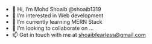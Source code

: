 - 👋 Hi, I’m Mohd Shoaib @shoaib1319
- 👀 I’m interested in Web development
- 🌱 I’m currently learning MERN Stack
- 💞️ I’m looking to collaborate on ...
- 📫 Get in touch with me at shoaibfearless@gmail.com

<!---
shoaib1319/shoaib1319 is a ✨ special ✨ repository because its `README.md` (this file) appears on your GitHub profile.
You can click the Preview link to take a look at your changes.
--->

